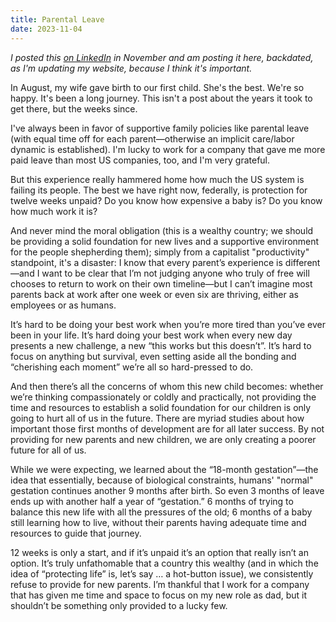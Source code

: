 ```yaml
---
title: Parental Leave
date: 2023-11-04
---
```


_I posted this [on LinkedIn](https://www.linkedin.com/posts/bensaufley_birth-parentalleave-activity-7126370597068009472-hZfk?utm_source=share&utm_medium=member_desktop) in November and am posting it here, backdated, as I'm updating my website, because I think it's important._

In August, my wife gave birth to our first child. She's the best. We're so happy. It's been a long journey. This isn't a post about the years it took to get there, but the weeks since.

<!--more-->

I've always been in favor of supportive family policies like parental leave (with equal time off for each parent—otherwise an implicit care/labor dynamic is established). I'm lucky to work for a company that gave me more paid leave than most US companies, too, and I'm very grateful.

But this experience really hammered home how much the US system is failing its people. The best we have right now, federally, is protection for twelve weeks unpaid? Do you know how expensive a baby is? Do you know how much work it is?

And never mind the moral obligation (this is a wealthy country; we should be providing a solid foundation for new lives and a supportive environment for the people shepherding them); simply from a capitalist "productivity" standpoint, it's a disaster: I know that every parent’s experience is different—and I want to be clear that I’m not judging anyone who truly of free will chooses to return to work on their own timeline—but I can’t imagine most parents back at work after one week or even six are thriving, either as employees or as humans.

It’s hard to be doing your best work when you’re more tired than you’ve ever been in your life. It’s hard doing your best work when every new day presents a new challenge, a new “this works but this doesn’t”. It’s hard to focus on anything but survival, even setting aside all the bonding and “cherishing each moment” we’re all so hard-pressed to do.

And then there’s all the concerns of whom this new child becomes: whether we’re thinking compassionately or coldly and practically, not providing the time and resources to establish a solid foundation for our children is only going to hurt all of us in the future. There are myriad studies about how important those first months of development are for all later success. By not providing for new parents and new children, we are only creating a poorer future for all of us.

While we were expecting, we learned about the “18-month gestation”—the idea that essentially, because of biological constraints, humans' "normal" gestation continues another 9 months after birth. So even 3 months of leave ends up with another half a year of “gestation.” 6 months of trying to balance this new life with all the pressures of the old; 6 months of a baby still learning how to live, without their parents having adequate time and resources to guide that journey.

12 weeks is only a start, and if it’s unpaid it’s an option that really isn’t an option. It’s truly unfathomable that a country this wealthy (and in which the idea of “protecting life” is, let’s say … a hot-button issue), we consistently refuse to provide for new parents. I’m thankful that I work for a company that has given me time and space to focus on my new role as dad, but it shouldn’t be something only provided to a lucky few.

